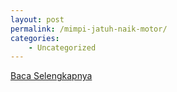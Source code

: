 ```yaml
---
layout: post
permalink: /mimpi-jatuh-naik-motor/
categories:
    - Uncategorized
---
```


[Baca Selengkapnya](/03)
